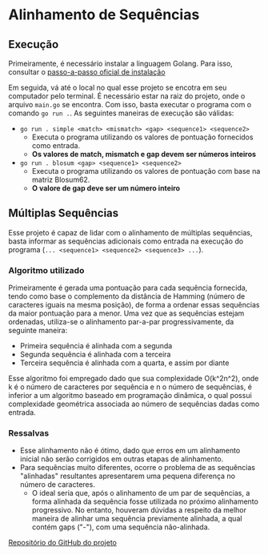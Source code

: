 # Alinhamento de Sequências

## Execução

Primeiramente, é necessário instalar a linguagem Golang. Para isso, consultar o [passo-a-passo oficial de instalação](https://go.dev/doc/install)

Em seguida, vá até o local no qual esse projeto se encotra em seu computador pelo terminal. É necessário estar na raiz do projeto, onde o arquivo `main.go` se encontra.
Com isso, basta executar o programa com o comando `go run .`. As seguintes maneiras de execução são válidas:

- `go run . simple <match> <mismatch> <gap> <sequence1> <sequence2>`
  - Executa o programa utilizando os valores de pontuação fornecidos como entrada.
  - **Os valores de match, mismatch e gap devem ser números inteiros**
- `go run . blosum <gap> <sequence1> <sequence2>`
  - Executa o programa utilizando os valores de pontuação com base na matriz Blosum62.
  - **O valore de gap deve ser um número inteiro**

## Múltiplas Sequências

Esse projeto é capaz de lidar com o alinhamento de múltiplas sequências, basta informar as sequências adicionais como entrada na execução do programa (`... <sequence1> <sequence2> <sequence3> ...`).

### Algoritmo utilizado

Primeiramente é gerada uma pontuação para cada sequência fornecida, tendo como base o complemento da distância de Hamming (número de caracteres iguais na mesma posição), de forma a ordenar essas sequências da maior pontuação para a menor.
Uma vez que as sequências estejam ordenadas, utiliza-se o alinhamento par-a-par progressivamente, da seguinte maneira:

- Primeira sequência é alinhada com a segunda
- Segunda sequência é alinhada com a terceira
- Terceira sequência é alinhada com a quarta, e assim por diante

Esse algoritmo foi empregado dado que sua complexidade O(k^2n^2), onde k é o número de caracteres por sequência e n o número de sequências, é inferior a um algoritmo baseado em programação dinâmica, o qual possui complexidade geométrica associada ao número de sequências dadas como entrada.

### Ressalvas

- Esse alinhamento não é ótimo, dado que erros em um alinhamento inicial não serão corrigidos em outras etapas de alinhamento.
- Para sequências muito diferentes, ocorre o problema de as sequências "alinhadas" resultantes apresentarem uma pequena diferença no número de caracteres.
  - O ideal seria que, após o alinhamento de um par de sequências, a forma alinhada da sequência fosse utilizada no próximo alinhamento progressivo. No entanto, houveram dúvidas a respeito da melhor maneira de alinhar uma sequência previamente alinhada, a qual contém gaps ("-"), com uma sequência não-alinhada.

[Repositório do GitHub do projeto](https://github.com/franciscobonand/sequence-alignment)
